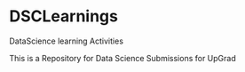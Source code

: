 # DSCLearnings
DataScience learning Activities 

This is a Repository for Data Science Submissions for UpGrad
